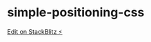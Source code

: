 # simple-positioning-css

[Edit on StackBlitz ⚡️](https://stackblitz.com/edit/simple-positioning-css)